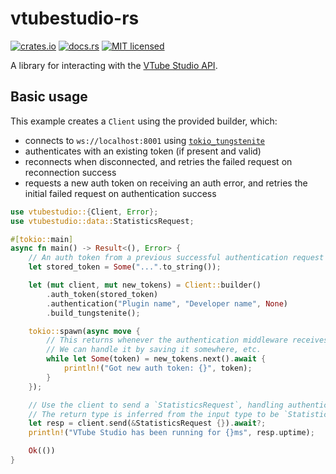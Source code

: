 # vtubestudio-rs

[![crates.io](https://img.shields.io/crates/v/vtubestudio.svg)](https://crates.io/crates/vtubestudio)
[![docs.rs](https://docs.rs/vtubestudio/badge.svg)](https://docs.rs/vtubestudio)
[![MIT licensed](https://img.shields.io/badge/license-MIT-blue.svg)](./LICENSE)

A library for interacting with the [VTube Studio API].

[VTube Studio API]: https://github.com/DenchiSoft/VTubeStudio

## Basic usage

This example creates a `Client` using the provided builder, which:

* connects to `ws://localhost:8001` using [`tokio_tungstenite`](https://docs.rs/tokio_tungstenite)
* authenticates with an existing token (if present and valid)
* reconnects when disconnected, and retries the failed request on reconnection success
* requests a new auth token on receiving an auth error, and retries the initial failed
  request on authentication success

```rust
use vtubestudio::{Client, Error};
use vtubestudio::data::StatisticsRequest;

#[tokio::main]
async fn main() -> Result<(), Error> {
    // An auth token from a previous successful authentication request
    let stored_token = Some("...".to_string());

    let (mut client, mut new_tokens) = Client::builder()
        .auth_token(stored_token)
        .authentication("Plugin name", "Developer name", None)
        .build_tungstenite();

    tokio::spawn(async move {
        // This returns whenever the authentication middleware receives a new auth token.
        // We can handle it by saving it somewhere, etc.
        while let Some(token) = new_tokens.next().await {
            println!("Got new auth token: {}", token);
        }
    });

    // Use the client to send a `StatisticsRequest`, handling authentication if necessary.
    // The return type is inferred from the input type to be `StatisticsResponse`.
    let resp = client.send(&StatisticsRequest {}).await?;
    println!("VTube Studio has been running for {}ms", resp.uptime);

    Ok(())
}
```

